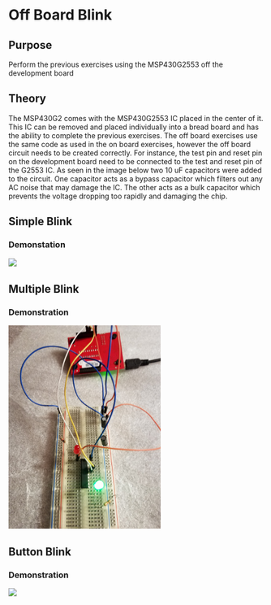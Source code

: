 # Off Board Blink

## Purpose
Perform the previous exercises using the MSP430G2553 off the development board

## Theory

The MSP430G2 comes with the MSP430G2553 IC placed in the center of it. This IC can be removed and placed individually into a bread board and has the ability to complete the previous exercises. The off board exercises use the same code as used in the on board exercises, however the off board circuit needs to be created correctly. For instance, the test pin and reset pin on the development board need to be connected to the test and reset pin of the G2553 IC. As seen in the image below two 10 uF capacitors were added to the circuit. One capacitor acts as a bypass capacitor which filters out any AC noise that may damage the IC. The other acts as a bulk capacitor which prevents the voltage dropping too rapidly and damaging the chip.

## Simple Blink

### Demonstation

<img src="https://github.com/RU09342/lab-2-blinking-leds-ambrosen8/blob/master/Off_Board%20Blink/Assets/SimpleBlink.jpg" width="300"/>

## Multiple Blink

### Demonstration

<img src="https://github.com/RU09342/lab-2-blinking-leds-ambrosen8/blob/master/Off_Board%20Blink/Assets/MultipleBlink.jpg" width="300"/>

## Button Blink

### Demonstration

<img src="https://github.com/RU09342/lab-2-blinking-leds-ambrosen8/blob/master/Off_Board%20Blink/Assets/ButtonBlink.jpg" width="300"/>